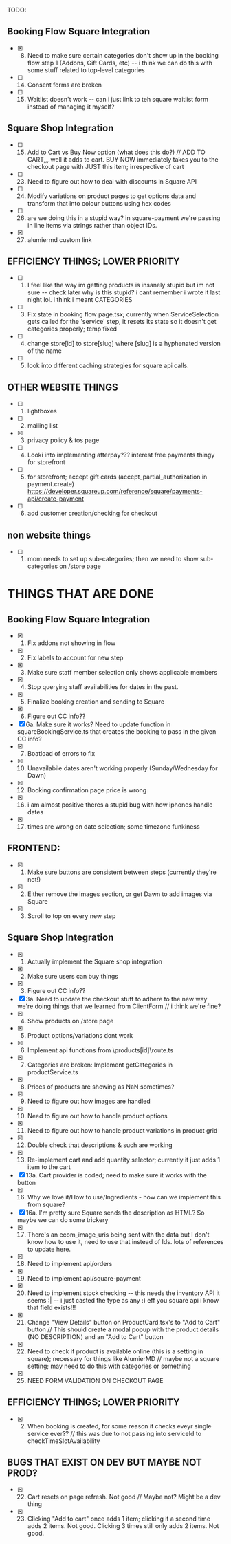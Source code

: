 TODO:

## Booking Flow Square Integration 

- [x] 8. Need to make sure certain categories don't show up in the booking flow step 1 (Addons, Gift Cards, etc) -- i think we can do this with some stuff related to top-level categories
- [ ] 14. Consent forms are broken
- [ ] 15. Waitlist doesn't work -- can i just link to teh square waitlist form instead of managing it myself?


## Square Shop Integration

- [ ] 15. Add to Cart vs Buy Now option (what does this do?) // ADD TO CART,,, well it adds to cart. BUY NOW immediately takes you to the checkout page with JUST this item; irrespective of cart
- [ ] 23. Need to figure out how to deal with discounts in Square API
- [ ] 24. Modify variations on product pages to get options data and transform that into colour buttons using hex codes
- [ ] 26. are we doing this in a stupid way? in square-payment we're passing in line items via strings rather than object IDs.
- [x] 27. alumiermd custom link



## EFFICIENCY THINGS; LOWER PRIORITY
- [ ] 1. I feel like the way im getting products is insanely stupid but im not sure -- check later
   why is this stupid? i cant remember i wrote it last night lol. i think i meant CATEGORIES
- [ ] 3. Fix state in booking flow page.tsx; currently when ServiceSelection gets called for the 'service' step, it resets its state so it doesn't get categories properly; temp fixed
- [ ] 4. change store\[id] to store\[slug] where [slug] is a hyphenated version of the name
- [ ] 5. look into different caching strategies for square api calls. 

## OTHER WEBSITE THINGS
- [ ] 1. lightboxes
- [ ] 2. mailing list
- [x] 3. privacy policy & tos page
- [ ] 4. Looki into implementing afterpay??? interest free payments thingy for storefront
- [ ] 5. for storefront; accept gift cards (accept_partial_authorization in payment.create) https://developer.squareup.com/reference/square/payments-api/create-payment
- [ ] 6. add customer creation/checking for checkout

## non website things 
- [ ] 1. mom needs to set up sub-categories; then we need to show sub-categories on /store page 







# THINGS THAT ARE DONE
## Booking Flow Square Integration 

- [x] 1. Fix addons not showing in flow 
- [x] 2. Fix labels to account for new step
- [x] 3. Make sure staff member selection only shows applicable members
- [x] 4. Stop querying staff availabilities for dates in the past.
- [x] 5. Finalize booking creation and sending to Square
- [x] 6. Figure out CC info??
- [x] 6a. Make sure it works? Need to update function in squareBookingService.ts that creates the booking to pass in the given CC info?
- [x] 7. Boatload of errors to fix
- [x] 10. Unavailabile dates aren't working properly (Sunday/Wednesday for Dawn)
- [x] 12. Booking confirmation page price is wrong
- [x] 16. i am almost positive theres a stupid bug with how iphones handle dates
- [x] 17. times are wrong on date selection; some timezone funkiness
## FRONTEND: 
- [x] 1. Make sure buttons are consistent between steps (currently they're not!)
- [x] 2. Either remove the images section, or get Dawn to add images via Square
- [x] 3. Scroll to top on every new step
## Square Shop Integration
- [x] 1. Actually implement the Square shop integration
- [x] 2. Make sure users can buy things
- [x] 3. Figure out CC info??
- [x] 3a. Need to update the checkout stuff to adhere to the new way we're doing things that we learned from ClientForm // i think we're fine?
- [x] 4. Show products on /store page
- [x] 5. Product options/variations dont work
- [x] 6. Implement api functions from \products\[id]\route.ts
- [x] 7. Categories are broken: Implement getCategories in productService.ts
- [x] 8. Prices of products are showing as NaN sometimes?
- [x] 9. Need to figure out how images are handled
- [x] 10. Need to figure out how to handle product options
- [x] 11. Need to figure out how to handle product variations in product grid
- [x] 12. Double check that descriptions & such are working
- [x] 13. Re-implement cart and add quantity selector; currently it just adds 1 item to the cart
- [x] 13a. Cart provider is coded; need to make sure it works with the button
- [x] 16. Why we love it/How to use/Ingredients - how can we implement this from square?
- [x] 16a. I'm pretty sure Square sends the description as HTML? So maybe we can do some trickery
- [x] 17. There's an ecom_image_uris being sent with the data but I don't know how to use it, need to use that instead of Ids. lots of references to update here.
- [x] 18. Need to implement api/orders
- [x] 19. Need to implement api/square-payment
- [x] 20. Need to implement stock checking -- this needs the inventory API it seems :|
-- i just casted the type as any :) eff you square api i know that field exists!!!
- [x] 21. Change "View Details" button on ProductCard.tsx's to "Add to Cart" button // This should create a modal popup with the product details (NO DESCRIPTION) and an "Add to Cart" button
- [x] 22. Need to check if product is available online (this is a setting in square); necessary for things like AlumierMD // maybe not a square setting; may need to do this with categories or something
- [x] 25. NEED FORM  VALIDATION ON CHECKOUT PAGE
## EFFICIENCY THINGS; LOWER PRIORITY
- [x] 2. When booking is created, for some reason it checks eveyr single service ever?? // this was due to not passing into serviceId to checkTimeSlotAvailability
## BUGS THAT EXIST ON DEV BUT MAYBE NOT PROD?
- [x] 22. Cart resets on page refresh. Not good // Maybe not? Might be a dev thing
- [x] 23. Clicking "Add to cart" once adds 1 item; clicking it a second time adds 2 items. Not good. Clicking 3 times still only adds 2 items. Not good.
